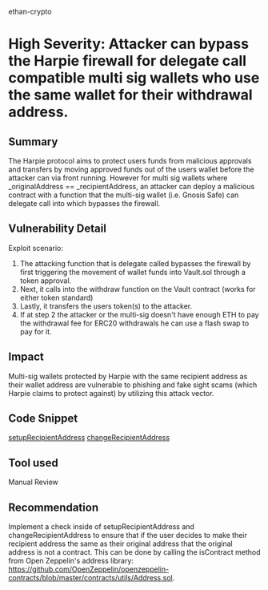 ethan-crypto
# High Severity: Attacker can bypass the Harpie firewall for delegate call compatible multi sig wallets who use the same wallet for their withdrawal address.

## Summary

The Harpie protocol aims to protect users funds from malicious approvals and transfers by moving approved funds out of the users wallet before the attacker can via front running. However for multi sig wallets where _originalAddress == _recipientAddress, an attacker can deploy a malicious contract with a function that the multi-sig wallet (i.e. Gnosis Safe) can delegate call into which bypasses the firewall.

## Vulnerability Detail

Exploit scenario:

1. The attacking function that is delegate called bypasses the firewall by first triggering the movement of wallet funds into Vault.sol through a token approval.
2. Next, it calls into the withdraw function on the Vault contract (works for either token standard)
3. Lastly, it transfers the users token(s) to the attacker.
4. If at step 2 the attacker or the multi-sig doesn't have enough ETH to pay the withdrawal fee for ERC20 withdrawals he can use a flash swap to pay for it.

## Impact

Multi-sig wallets protected by Harpie with the same recipient address as their wallet address are vulnerable to phishing and fake sight scams (which Harpie claims to protect against) by utilizing this attack vector.

## Code Snippet

 [setupRecipientAddress](https://github.com/sherlock-audit/2022-09-harpie-ethan-crypto/blob/74754c74b3b3424c4bbfaa5abd9d9f9bacac4857/contracts/contracts/Vault.sol#L55-L58)
 [changeRecipientAddress](https://github.com/sherlock-audit/2022-09-harpie-ethan-crypto/blob/74754c74b3b3424c4bbfaa5abd9d9f9bacac4857/contracts/contracts/Vault.sol#L62-L73)

## Tool used

Manual Review

## Recommendation

Implement a check inside of setupRecipientAddress and changeRecipientAddress to ensure that if the user decides to make their recipient address the same as their original address that the original address is not a contract. This can be done by calling the isContract method from Open Zeppelin's address library: https://github.com/OpenZeppelin/openzeppelin-contracts/blob/master/contracts/utils/Address.sol.